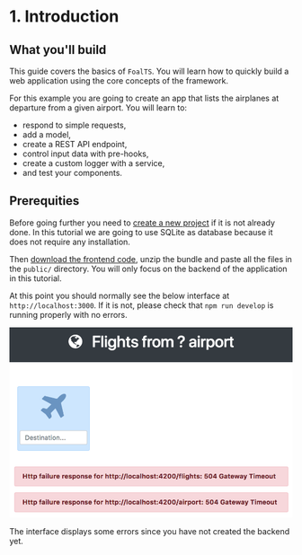 # 1. Introduction

## What you'll build

This guide covers the basics of `FoalTS`. You will learn how to quickly build a web application using the core concepts of the framework.

For this example you are going to create an app that lists the airplanes at departure from a given airport. You will learn to:
- respond to simple requests,
- add a model,
- create a REST API endpoint,
- control input data with pre-hooks,
- create a custom logger with a service,
- and test your components.

## Prerequities

Before going further you need to [create a new project](../README.md) if it is not already done. In this tutorial we are going to use SQLite as database because it does not require any installation.

Then [download the frontend code](https://foalts.org/guide-frontend.zip), unzip the bundle and paste all the files in the `public/` directory. You will only focus on the backend of the application in this tutorial.

At this point you should normally see the below interface at `http://localhost:3000`. If it is not, please check that `npm run develop` is running properly with no errors.

![App image](./app.png)

The interface displays some errors since you have not created the backend yet.